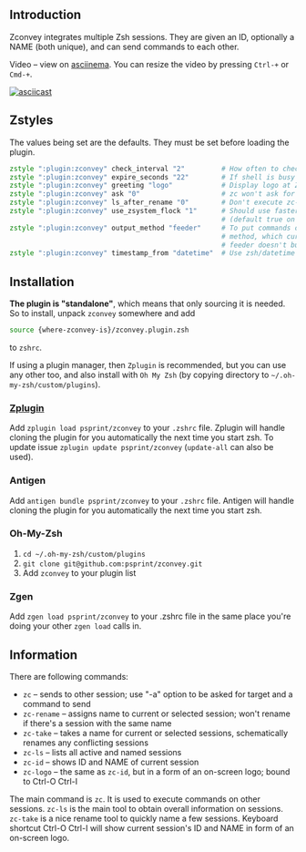 ## Introduction

Zconvey integrates multiple Zsh sessions. They are given an ID, optionally a NAME (both unique),
and can send commands to each other.

Video – view on [asciinema](https://asciinema.org/a/85646). You can resize the video by pressing `Ctrl-+` or `Cmd-+`.

[![asciicast](https://asciinema.org/a/85646.png)](https://asciinema.org/a/85646)

## Zstyles

The values being set are the defaults. They must be set before loading the plugin.

```zsh
zstyle ":plugin:zconvey" check_interval "2"         # How often to check if there are new commands (in seconds)
zstyle ":plugin:zconvey" expire_seconds "22"        # If shell is busy for 22 seconds, the received command will expire and not run
zstyle ":plugin:zconvey" greeting "logo"            # Display logo at Zsh start ("text" – display text, "none" – no greeting)
zstyle ":plugin:zconvey" ask "0"                    # zc won't ask for missing data ("1" has the same effect as always using -a option)
zstyle ":plugin:zconvey" ls_after_rename "0"        # Don't execute zc-ls after doing rename (with zc-rename or zc-take)
zstyle ":plugin:zconvey" use_zsystem_flock "1"      # Should use faster zsystem's flock when it's possible?
                                                    # (default true on Zsh >= 5.3)
zstyle ":plugin:zconvey" output_method "feeder"     # To put commands on command line, Zconvey can use small program "feeder". Or "zsh"
                                                    # method, which currently doesn't automatically run the command – to use when e.g.
                                                    # feeder doesn't build (unlikely) or when occurring any problems with it
zstyle ":plugin:zconvey" timestamp_from "datetime"  # Use zsh/datetime module for obtaining timestamp. "date" – use date command (fork)
```

## Installation

**The plugin is "standalone"**, which means that only sourcing it is needed. So to
install, unpack `zconvey` somewhere and add

```zsh
source {where-zconvey-is}/zconvey.plugin.zsh
```

to `zshrc`.

If using a plugin manager, then `Zplugin` is recommended, but you can use any
other too, and also install with `Oh My Zsh` (by copying directory to
`~/.oh-my-zsh/custom/plugins`).


### [Zplugin](https://github.com/psprint/zplugin)

Add `zplugin load psprint/zconvey` to your `.zshrc` file. Zplugin will handle
cloning the plugin for you automatically the next time you start zsh. To update
issue `zplugin update psprint/zconvey` (`update-all` can also be used).

### Antigen

Add `antigen bundle psprint/zconvey` to your `.zshrc` file. Antigen will handle
cloning the plugin for you automatically the next time you start zsh.

### Oh-My-Zsh

1. `cd ~/.oh-my-zsh/custom/plugins`
2. `git clone git@github.com:psprint/zconvey.git`
3. Add `zconvey` to your plugin list

### Zgen

Add `zgen load psprint/zconvey` to your .zshrc file in the same place you're doing
your other `zgen load` calls in.

## Information

There are following commands:

- `zc` – sends to other session; use "-a" option to be asked for target and a command to send
- `zc-rename` – assigns name to current or selected session; won't rename if there's a session with the same name
- `zc-take` – takes a name for current or selected sessions, schematically renames any conflicting sessions
- `zc-ls` – lists all active and named sessions
- `zc-id` – shows ID and NAME of current session
- `zc-logo` – the same as `zc-id`, but in a form of an on-screen logo; bound to Ctrl-O Ctrl-I

The main command is `zc`. It is used to execute commands on other sessions. `zc-ls` is the main tool
to obtain overall information on sessions. `zc-take` is a nice rename tool to quickly name a few
sessions. Keyboard shortcut Ctrl-O Ctrl-I will show current session's ID and NAME in form of an
on-screen logo.

